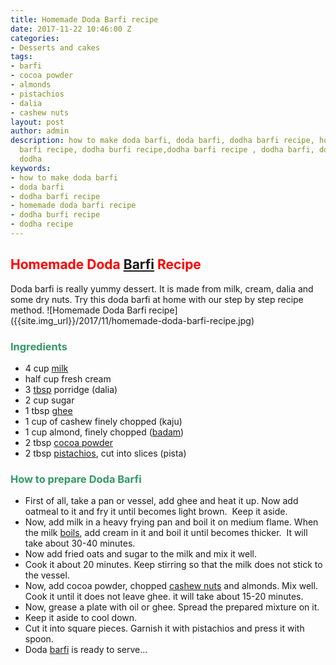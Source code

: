 ```yaml
---
title: Homemade Doda Barfi recipe
date: 2017-11-22 10:46:00 Z
categories:
- Desserts and cakes
tags:
- barfi
- cocoa powder
- almonds
- pistachios
- dalia
- cashew nuts
layout: post
author: admin
description: how to make doda barfi, doda barfi, dodha barfi recipe, homemade doda
  barfi recipe, dodha burfi recipe,dodha barfi recipe , dodha barfi, dodha recipe,
  dodha
keywords:
- how to make doda barfi
- doda barfi
- dodha barfi recipe
- homemade doda barfi recipe
- dodha burfi recipe
- dodha recipe
---
```


<h2><span style="color: #ff0000;"><strong>Homemade Doda <a class="zem_slink" title="Barfi" href="http://en.wikipedia.org/wiki/Barfi" target="_blank" rel="wikipedia noopener">Barfi</a> Recipe</strong></span></h2>
Doda barfi is really yummy dessert. It is made from milk, cream, dalia and some dry nuts. Try this doda barfi at home with our step by step recipe method.
![Homemade Doda Barfi recipe]({{site.img_url}}/2017/11/homemade-doda-barfi-recipe.jpg)
<h3 style="text-align: left;"><span style="color: #339966;"><strong>Ingredients</strong></span></h3>
<ul>
 	<li style="text-align: left;">4 cup <a class="zem_slink" title="Milk" href="http://en.wikipedia.org/wiki/Milk" target="_blank" rel="wikipedia noopener">milk</a></li>
 	<li style="text-align: left;">half cup fresh cream</li>
 	<li style="text-align: left;">3 <a class="zem_slink" title="Tablespoon" href="http://en.wikipedia.org/wiki/Tablespoon" target="_blank" rel="wikipedia noopener">tbsp</a> porridge (dalia)</li>
 	<li style="text-align: left;">2 cup sugar</li>
 	<li style="text-align: left;">1 tbsp <a class="zem_slink" title="Ghee" href="http://en.wikipedia.org/wiki/Ghee" target="_blank" rel="wikipedia noopener">ghee</a></li>
 	<li style="text-align: left;">1 cup of cashew finely chopped (kaju)</li>
 	<li style="text-align: left;">1 cup almond, finely chopped (<a class="zem_slink" title="Almond" href="http://en.wikipedia.org/wiki/Almond" target="_blank" rel="wikipedia noopener">badam</a>)</li>
 	<li style="text-align: left;">2 tbsp <a class="zem_slink" title="Cocoa solids" href="http://en.wikipedia.org/wiki/Cocoa_solids" target="_blank" rel="wikipedia noopener">cocoa powder</a></li>
 	<li style="text-align: left;">2 tbsp <a class="zem_slink" title="Pistachio" href="http://en.wikipedia.org/wiki/Pistachio" target="_blank" rel="wikipedia noopener">pistachios</a>, cut into slices (pista)</li>
</ul>
<h3 style="text-align: left;"><span style="color: #339966;"><strong>How to prepare Doda Barfi</strong></span></h3>
<script async src="//pagead2.googlesyndication.com/pagead/js/adsbygoogle.js"></script>
<!-- post -->
<ins class="adsbygoogle" style="display: block;" data-ad-client="ca-pub-8391089480493038" data-ad-slot="4079886109" data-ad-format="auto"></ins>
<script>
(adsbygoogle = window.adsbygoogle || []).push({});
</script>
<ul>
 	<li style="text-align: left;">First of all, take a pan or vessel, add ghee and heat it up. Now add oatmeal to it and fry it until becomes light brown.  Keep it aside.</li>
 	<li style="text-align: left;">Now, add milk in a heavy frying pan and boil it on medium flame. When the milk <a class="zem_slink" title="Boil" href="http://en.wikipedia.org/wiki/Boil" target="_blank" rel="wikipedia noopener">boils</a>, add cream in it and boil it until becomes thicker.  It will take about 30-40 minutes.</li>
 	<li style="text-align: left;">Now add fried oats and sugar to the milk and mix it well.</li>
 	<li style="text-align: left;">Cook it about 20 minutes. Keep stirring so that the milk does not stick to the vessel.</li>
 	<li style="text-align: left;">Now, add cocoa powder, chopped <a class="zem_slink" title="Cashew" href="http://en.wikipedia.org/wiki/Cashew" target="_blank" rel="wikipedia noopener">cashew nuts</a> and almonds. Mix well. Cook it until it does not leave ghee. it will take about 15-20 minutes.</li>
 	<li style="text-align: left;">Now, grease a plate with oil or ghee. Spread the prepared mixture on it.</li>
 	<li style="text-align: left;">Keep it aside to cool down.</li>
 	<li style="text-align: left;">Cut it into square pieces. Garnish it with pistachios and press it with spoon.</li>
 	<li style="text-align: left;">Doda <a href="https://cookingteach.com/home-made-easy-cashew-burfi-recipe/">barfi</a> is ready to serve...</li>
</ul>
